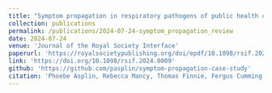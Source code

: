```yaml
---
title: "Symptom propagation in respiratory pathogens of public health concern: a review of the evidence"
collection: publications
permalink: /publications/2024-07-24-symptom_propagation_review
date: 2024-07-24
venue: 'Journal of the Royal Society Interface'
paperurl: 'https://royalsocietypublishing.org/doi/epdf/10.1098/rsif.2024.0009'
link: 'https://doi.org/10.1098/rsif.2024.0009'
github: 'https://github.com/pasplin/symptom-propagation-case-study'
citation: 'Phoebe Asplin, Rebecca Mancy, Thomas Finnie, Fergus Cumming, Matt J Keeling, <b>Edward M Hill</b>. (2024). &quot;Symptom propagation in respiratory pathogens of public health concern: a review of the evidence.&quot; <i> Journal of the Royal Society Interface</i>, <b>21</b>(216): 20240009. doi:10.1098/rsif.2024.0009.'
---
```


